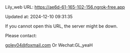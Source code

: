 Lily_web URL: https://ae6d-61-165-102-156.ngrok-free.app

Updated at: 2024-12-10 09:31:35

If you cannot open this URL, the server might be down.

Please contact: 

goley04@foxmail.com Or Wechat:GL_yeaH